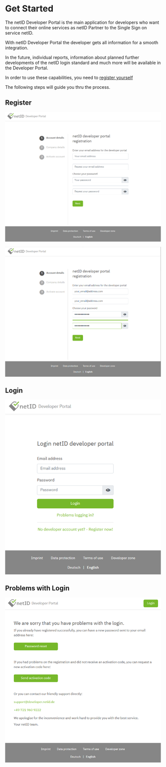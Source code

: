# Get Started

The netID Developer Portal is the main application for developers who want to connect their online services as netID Partner to the Single Sign on service netID.

With netID Developer Portal the developer gets all information for a smooth integration.

In the future, individual reports, information about planned further developments of the netID login standard and much more will be available in the Developer Portal.

In order to use these capabilities, you need to [register yourself](https:\\developer.netid.de)  

The following steps will guide you thru the process.



## Register


![reg step 1](../images/devportal/netid_dev_portal_register_step_one.png)



![reg step 1 filled](../images/devportal/netid_dev_portal_register_step_one_filled.png)
## Login

![login](../images/devportal/netid_dev_portal_login.png)



## Problems with Login

![problems login](../images/devportal/netid_dev_portal_problems_login.png)